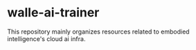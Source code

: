 # walle-ai-trainer
This repository mainly organizes resources related to embodied intelligence's cloud ai infra.

